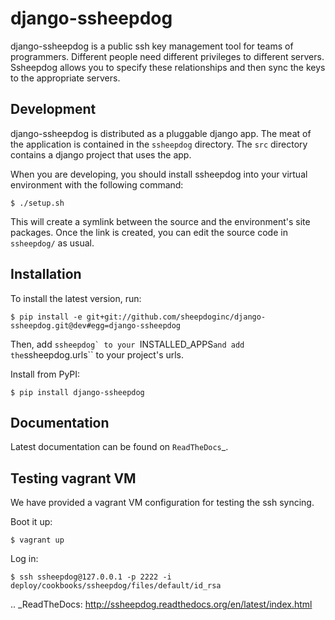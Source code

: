 # django-ssheepdog

django-ssheepdog is a public ssh key management tool for teams of programmers.
Different people need different privileges to different servers.  Ssheepdog
allows you to specify these relationships and then sync the keys to the
appropriate servers.

## Development

django-ssheepdog is distributed as a pluggable django app.  The meat of the
application is contained in the ``ssheepdog`` directory.  The ``src`` directory
contains a django project that uses the app.

When you are developing, you should install ssheepdog into your virtual
environment with the following command:

    $ ./setup.sh

This will create a symlink between the source and the environment's site
packages.  Once the link is created, you can edit the source code in
``ssheepdog/`` as usual.

## Installation

To install the latest version, run:

    $ pip install -e git+git://github.com/sheepdoginc/django-ssheepdog.git@dev#egg=django-ssheepdog

Then, add ``ssheepdog` to your ``INSTALLED_APPS`` and add the
``ssheepdog.urls`` to your project's urls.

Install from PyPI:

    $ pip install django-ssheepdog


## Documentation

Latest documentation can be found on `ReadTheDocs`_.

## Testing vagrant VM

We have provided a vagrant VM configuration for testing the ssh syncing.

Boot it up:


    $ vagrant up

Log in:


    $ ssh ssheepdog@127.0.0.1 -p 2222 -i deploy/cookbooks/ssheepdog/files/default/id_rsa


.. _ReadTheDocs: http://ssheepdog.readthedocs.org/en/latest/index.html
